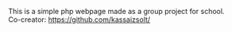 This is a simple php webpage made as a group project for school.  
Co-creator: https://github.com/kassaizsolt/

